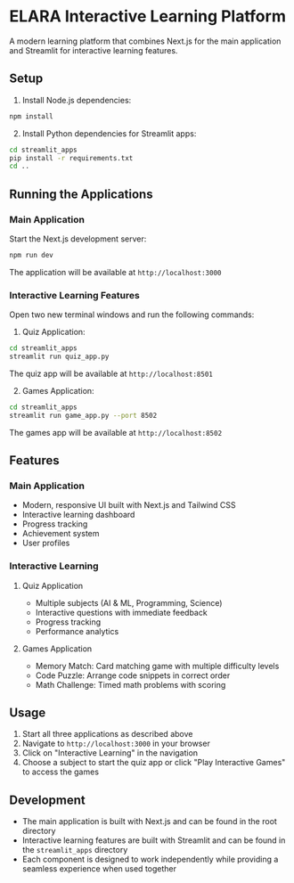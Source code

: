 # ELARA Interactive Learning Platform

A modern learning platform that combines Next.js for the main application and Streamlit for interactive learning features.

## Setup

1. Install Node.js dependencies:
```bash
npm install
```

2. Install Python dependencies for Streamlit apps:
```bash
cd streamlit_apps
pip install -r requirements.txt
cd ..
```

## Running the Applications

### Main Application
Start the Next.js development server:
```bash
npm run dev
```
The application will be available at `http://localhost:3000`

### Interactive Learning Features
Open two new terminal windows and run the following commands:

1. Quiz Application:
```bash
cd streamlit_apps
streamlit run quiz_app.py
```
The quiz app will be available at `http://localhost:8501`

2. Games Application:
```bash
cd streamlit_apps
streamlit run game_app.py --port 8502
```
The games app will be available at `http://localhost:8502`

## Features

### Main Application
- Modern, responsive UI built with Next.js and Tailwind CSS
- Interactive learning dashboard
- Progress tracking
- Achievement system
- User profiles

### Interactive Learning
1. Quiz Application
   - Multiple subjects (AI & ML, Programming, Science)
   - Interactive questions with immediate feedback
   - Progress tracking
   - Performance analytics

2. Games Application
   - Memory Match: Card matching game with multiple difficulty levels
   - Code Puzzle: Arrange code snippets in correct order
   - Math Challenge: Timed math problems with scoring

## Usage
1. Start all three applications as described above
2. Navigate to `http://localhost:3000` in your browser
3. Click on "Interactive Learning" in the navigation
4. Choose a subject to start the quiz app or click "Play Interactive Games" to access the games

## Development
- The main application is built with Next.js and can be found in the root directory
- Interactive learning features are built with Streamlit and can be found in the `streamlit_apps` directory
- Each component is designed to work independently while providing a seamless experience when used together 